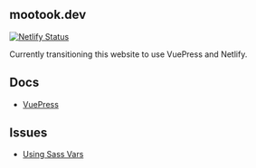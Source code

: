 ## mootook.dev

[![Netlify Status](https://api.netlify.com/api/v1/badges/44530cec-458d-489c-ab01-782b6112c623/deploy-status)](https://app.netlify.com/sites/mootookdev/deploys)


Currently transitioning this website to use VuePress and Netlify.

## Docs

- [VuePress](https://vuepress2.netlify.app/)

## Issues

- [Using Sass Vars](https://github.com/vuejs/vuepress/issues/2148)